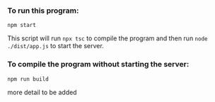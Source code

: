 ### To run this program:

```
npm start
```

This script will run `npx tsc` to compile the program and then run `node ./dist/app.js` to start the server.

### To compile the program without starting the server:

```
npm run build
```

more detail to be added
